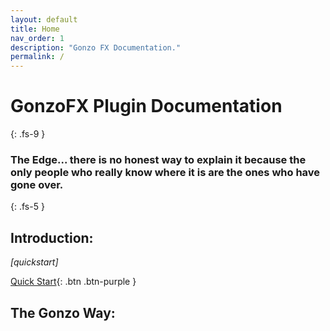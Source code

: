 ```yaml
---
layout: default
title: Home
nav_order: 1
description: "Gonzo FX Documentation."
permalink: /
---
```

# GonzoFX Plugin Documentation
{: .fs-9 }
### The Edge... there is no honest way to explain it because the only people who really know where it is are the ones who have gone over.
{: .fs-5 }

## Introduction:

*[quickstart]*

[Quick Start](http://example.com/){: .btn .btn-purple }

## The Gonzo Way:

